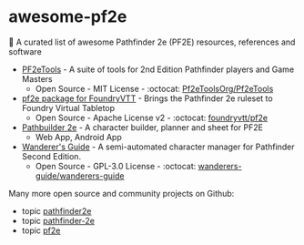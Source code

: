 # awesome-pf2e
🐲 A curated list of awesome Pathfinder 2e (PF2E) resources, references and software

- [PF2eTools](https://pf2etools.com/) - A suite of tools for 2nd Edition Pathfinder players and Game Masters
  - Open Source - MIT License - :octocat: [Pf2eToolsOrg/Pf2eTools](https://github.com/Pf2eToolsOrg/Pf2eTools)
- [pf2e package for FoundryVTT](https://foundryvtt.com/packages/pf2e) - Brings the Pathfinder 2e ruleset to Foundry Virtual Tabletop
  - Open Source - Apache License v2 - :octocat: [foundryvtt/pf2e](https://github.com/foundryvtt/pf2e)
- [Pathbuilder 2e](https://pathbuilder2e.com/) - A character builder, planner and sheet for PF2E
  - Web App, Android App 
- [Wanderer's Guide](https://wanderersguide.app/) - A semi-automated character manager for Pathfinder Second Edition.
  - Open Source - GPL-3.0 License - :octocat: [wanderers-guide/wanderers-guide](https://github.com/wanderers-guide/wanderers-guide)

Many more open source and community projects on Github:

- topic [pathfinder2e](https://github.com/topics/pathfinder2e)
- topic [pathfinder-2e](https://github.com/topics/pathfinder-2e)
- topic [pf2e](https://github.com/topics/pf2e)

